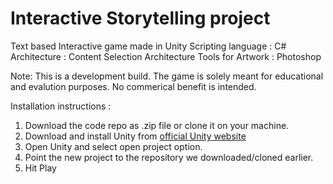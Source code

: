 # Interactive Storytelling project
Text based Interactive game made in Unity
Scripting language : C#
Architecture       : Content Selection Architecture
Tools for Artwork  : Photoshop

Note: This is a development build. 
      The game is solely meant for educational and evalution purposes. 
      No commerical benefit is intended.

Installation instructions : 

1. Download the code repo as .zip file or clone it on your machine.
2. Download and install Unity from [official Unity website](https://unity3d.com/get-unity)
3. Open Unity and select open project option.
4. Point the new project to the repository we downloaded/cloned earlier.
5. Hit Play




